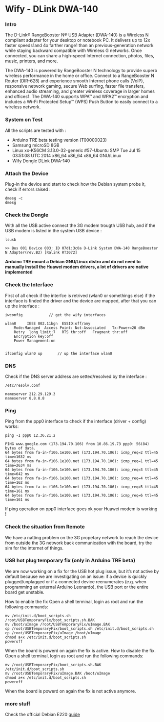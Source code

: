 Wify - DLink DWA-140
====================

### Intro 

The D-Link® RangeBooster N® USB Adapter (DWA-140) is a Wireless N compliant adapter for your desktop or notebook PC.
It delivers up to 12x faster speeds1and 4x farther range1 than an previous-generation network while staying backward
compatible with Wireless G networks. Once connected, you can share a high-speed Internet connection, photos, files,
music, printers, and more.

The DWA-140 is powered by RangeBooster N technology to provide superb wireless performance in the home or office.
Connect to a RangeBooster N Router (DIR-628) and experience smooth Internet phone calls (VoIP), responsive network
gaming, secure Web surfing, faster file transfers, enhanced audio streaming, and greater wireless coverage in larger
homes and offices1. The DWA-140 supports WPA™ and WPA2™ encryption and includes a Wi-Fi Protected Setup™ (WPS) Push
Button to easily connect to a wireless network.


### System on Test

All the scripts are tested with : 

+ Arduino TRE beta testing version (T00000023)
+ Samsung microSD 8GB
+ Linux xx-K56CM 3.13.0-32-generic #57-Ubuntu SMP Tue Jul 15 03:51:08 UTC 2014 x86_64 x86_64 x86_64 GNU/Linux
+ Wify Dongle DLink DWA-140


### Attach the Device 

Plug-in the device and start to check how the Debian system probe it, check if errors raised  : 

    dmesg -c 
    dmesg 


### Check the Dongle

With all the USB active connect the 3G modem trougth USB hub, and if the USB modem is listed in the system USB device : 

    lsusb 
    
    >> Bus 001 Device 003: ID 07d1:3c0a D-Link System DWA-140 RangeBooster N Adapter(rev.B2) [Ralink RT3072]
    

    
**Arduino TRE mount a Debian GNU/Linux distro and do not need to manually install the Huawei modem drivers, a lot of drivers are native implemented** 

### Check the Interface 

First of all check if the interfce is retrived (wlan0 or somethings else) if the interface is finded the driver and the device are mapped, after that you can up the interface : 

    iwconfig            // get the wify interfaces 
    
    wlan0     IEEE 802.11bgn  ESSID:off/any  
        Mode:Managed  Access Point: Not-Associated   Tx-Power=20 dBm   
        Retry  long limit:7   RTS thr:off   Fragment thr:off
        Encryption key:off
        Power Management:on
          
    
    ifconfig wlan0 up       // up the interface wlan0


### DNS
Check if the DNS server address are setted/resolved by the interface : 

    /etc/resolv.conf
    
    nameserver 212.29.129.3
    nameserver 8.8.8.8
          
### Ping     
Ping from the ppp0 interface to check if the interface (driver + config) works: 

    ping -I ppp0 12.36.21.2
    
    PING www.google.com (173.194.70.106) from 10.86.19.73 ppp0: 56(84) bytes of data.
    64 bytes from fa-in-f106.1e100.net (173.194.70.106): icmp_req=2 ttl=45 time=1632 ms
    64 bytes from fa-in-f106.1e100.net (173.194.70.106): icmp_req=1 ttl=45 time=2634 ms
    64 bytes from fa-in-f106.1e100.net (173.194.70.106): icmp_req=3 ttl=45 time=642 ms
    64 bytes from fa-in-f106.1e100.net (173.194.70.106): icmp_req=4 ttl=45 time=162 ms
    64 bytes from fa-in-f106.1e100.net (173.194.70.106): icmp_req=5 ttl=45 time=161 ms
    64 bytes from fa-in-f106.1e100.net (173.194.70.106): icmp_req=6 ttl=45 time=161 ms
    
If ping operation on ppp0 interface goes ok your Huawei modem is working ! 

    
### Check the situation from Remote 
We have a natting problem on the 3G propetary network to reach the device from outside the 3G network back communication with the board, try the sim for the internet of things. 

### USB hot plug temporary fix (only in Arduino TRE beta)
We are now working on a fix for the USB hot plug issue, but it’s not active by default because we are investigating on an issue: if a device is quickly plugged/unplagged or if a connected device reenumerates (e.g. when programming an external Arduino Leonardo), the USB port or the entire board get unstable. 

How to enable the fix Open a shell terminal, login as root  and run the following commands: 

    mv /etc/init.d/boot_scripts.sh /root/USBTemporaryFix/boot_scripts.sh.BAK 
    mv /boot/uImage /root/USBTemporaryFix/uImage.BAK 
    cp /root/USBTemporaryFix/boot_scripts.sh /etc/init.d/boot_scripts.sh 
    cp /root/USBTemporaryFix/uImage /boot/uImage 
    chmod a+x /etc/init.d/boot_scripts.sh 
    poweroff 
    
When the board is powerd on again the fix is active. How to disable the fix. Open a shell terminal, login as root  and run the following commands:

    mv /root/USBTemporaryFix/boot_scripts.sh.BAK /etc/init.d/boot_scripts.sh  
    mv /root/USBTemporaryFix/uImage.BAK /boot/uImage 
    chmod a+x /etc/init.d/boot_scripts.sh 
    poweroff 
    
When the board is powerd on again the fix is not active anymore.


### more stuff 
Check the official Debian E220 [guide][1]

[1]: https://wiki.debian.org/Huawei/E220
